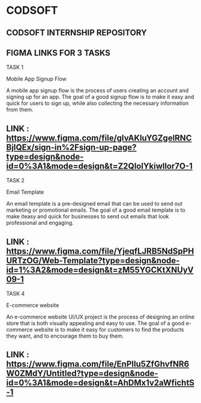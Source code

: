 # CODSOFT
CODSOFT INTERNSHIP REPOSITORY
-------------------------------
FIGMA LINKS FOR 3 TASKS
-------------------------------
TASK 1

Mobile App Signup Flow

A mobile app signup flow is the process of users creating an account and signing up for an app. The goal of a good signup flow is to make it easy and quick for users to sign up, while also collecting the necessary information from them.

LINK : https://www.figma.com/file/gIvAKluYGZgelRNCBjIQEx/sign-in%2Fsign-up-page?type=design&node-id=0%3A1&mode=design&t=Z2QlolYkiwllor7O-1
--------------------------------
TASK 2

Email Template

An email template is a pre-designed email that can be used to send out marketing or promotional emails. The goal of a good email template is to make iteasy and quick for businesses to send out emails that look professional and engaging.

LINK : https://www.figma.com/file/YjeqfLJRB5NdSpPHURTzOG/Web-Template?type=design&node-id=1%3A2&mode=design&t=zM55YGCKtXNUyV09-1
--------------------------------
TASK 4

E-commerce website

An e-commerce website UI/UX project is the process of designing an online store that is both visually appealing and easy to use. The goal of a good e-commerce website is to make it easy for customers to find the products they want, and to encourage them to buy them.

LINK : https://www.figma.com/file/EnPIIu5ZfGhvfNR6W0ZMdY/Untitled?type=design&node-id=0%3A1&mode=design&t=AhDMx1v2aWfichtS-1
--------------------------------
